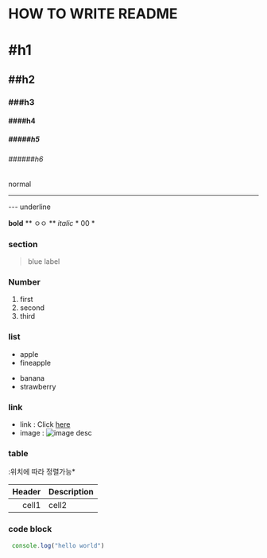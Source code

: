 # HOW TO WRITE README

# #h1
## ##h2
### ###h3
#### ####h4
##### #####h5
###### ######h6

normal


--- 
--- underline 

**bold** ** ㅇㅇ **
*italic* * 00 *


### section
> blue label

 ### Number
 1. first
 2. second
 3. third

 ### list
 - apple
 - fineapple
 * banana
 * strawberry

 ### link
 - link  : Click [here]('url')
 - image : ![image desc]('url')

### table
:위치에 따라 정렬가능*

 |Header|Description
 |--:|--|   
 |cell1|cell2|

### code block 

 ```javascript
  console.log("hello world")
 ```
  

